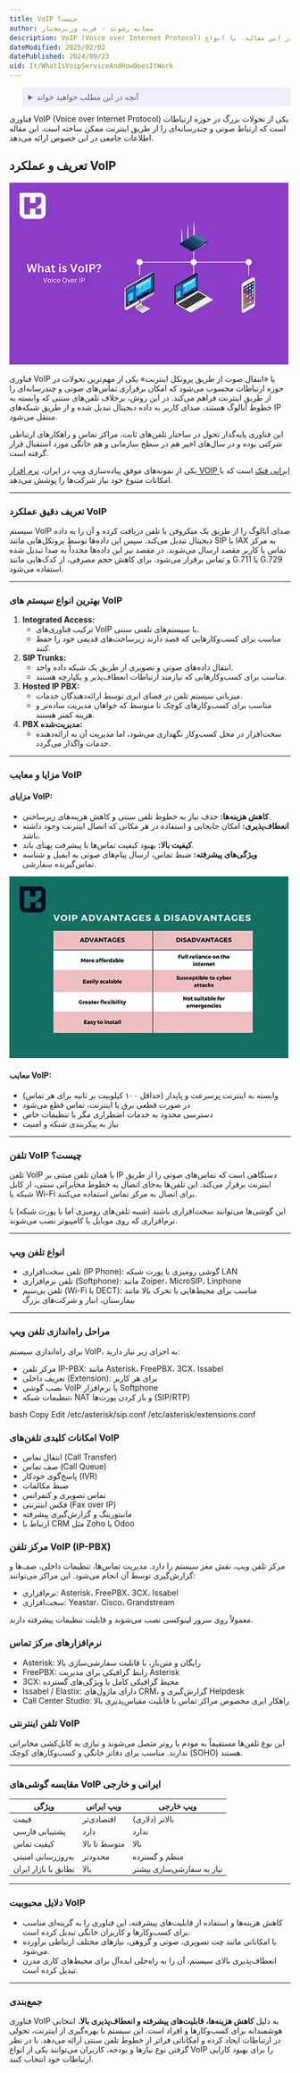 ```yaml
---
title: VoIP چیست؟
author: سمانه رشوند - فربد وزیرمختار
description: VoIP (Voice over Internet Protocol) یک فناوری پیشرفته است که امکان انتقال صدا و محتوای چندرسانه‌ای از طریق اینترنت را فراهم می‌کند. در این مقاله، با انواع VoIP، مزایا، معایب و دلایل محبوبیت آن آشنا شوید 
dateModified: 2025/02/02
datePublished: 2024/09/23
uid: It/WhatIsVoipServiceAndHowDoesItWork
---
```


<blockquote style="background-color:#eeeefc; padding:0.5rem">
<details>
  <summary>آنچه در این مطلب خواهید خواند</summary>
  <ul>
    <li>تعریف و عملکرد VoIP</li>
    <li>انواع سیستم‌های VoIP</li>
    <li>مزایا و معایب VoIP</li>
    <li>دلایل محبوبیت VoIP</li>
    <li>سوالات متداول</li>
    <li>جمع‌بندی</li>
  </ul>
</details>
</blockquote>

فناوری VoIP (Voice over Internet Protocol) یکی از تحولات بزرگ در حوزه ارتباطات است که ارتباط صوتی و چندرسانه‌ای را از طریق اینترنت ممکن ساخته است. این مقاله‌ اطلاعات جامعی در این خصوص ارائه می‌دهد.

## تعریف و عملکرد VoIP

![تعریف و عملکرد VoIP](./Images/WhatIsVoip.webp)

فناوری VoIP یا «انتقال صوت از طریق پروتکل اینترنت» یکی از مهم‌ترین تحولات در حوزه ارتباطات محسوب می‌شود که امکان برقراری تماس‌های صوتی و چندرسانه‌ای را از طریق اینترنت فراهم می‌کند. در این روش، برخلاف تلفن‌های سنتی که وابسته به خطوط آنالوگ هستند، صدای کاربر به داده دیجیتال تبدیل شده و از طریق شبکه‌های IP منتقل می‌شود.

این فناوری پایه‌گذار تحول در ساختار تلفن‌های ثابت، مراکز تماس و راهکارهای ارتباطی شرکتی بوده و در سال‌های اخیر هم در سطح سازمانی و هم خانگی مورد استقبال قرار گرفته است.

یکی از نمونه‌های موفق پیاده‌سازی ویپ در ایران، [نرم افزار VOIP ایرانی فنک](https://www.hooshkar.com/Software/Fennec/Module/VoIP) است که با امکانات متنوع خود نیاز شرکت‌ها را پوشش می‌دهد.


---

### تعریف دقیق عملکرد VoIP
سیستم VoIP صدای آنالوگ را از طریق یک میکروفن یا تلفن دریافت کرده و آن را به داده دیجیتال تبدیل می‌کند. سپس این داده‌ها توسط پروتکل‌هایی مانند SIP یا IAX به مرکز تماس یا کاربر مقصد ارسال می‌شوند. در مقصد نیز این داده‌ها مجدداً به صدا تبدیل شده و تماس برقرار می‌شود. برای کاهش حجم مصرفی، از کدک‌هایی مانند G.711 یا G.729 استفاده می‌شود.

---

### بهترین انواع سیستم های VoIP
1. **Integrated Access:**
   - ترکیب فناوری‌های VoIP با سیستم‌های تلفنی سنتی.
   - مناسب برای کسب‌وکارهایی که قصد دارند زیرساخت‌های قدیمی خود را حفظ کنند.
2. **SIP Trunks:**
   - انتقال داده‌های صوتی و تصویری از طریق یک شبکه داده واحد.
   - مناسب برای کسب‌وکارهایی که نیازمند ارتباطات انعطاف‌پذیر و یکپارچه هستند.
3. **Hosted IP PBX:**
   - میزبانی سیستم تلفن در فضای ابری توسط ارائه‌دهندگان خدمات.
   - مناسب برای کسب‌وکارهای کوچک تا متوسط که خواهان مدیریت ساده‌تر و هزینه کمتر هستند.
4. **PBX مدیریت‌شده:**
   - سخت‌افزار در محل کسب‌وکار نگهداری می‌شود، اما مدیریت آن به ارائه‌دهنده خدمات واگذار می‌گردد.

---

### مزایا و معایب VoIP

#### مزایای VoIP:

- **کاهش هزینه‌ها:** حذف نیاز به خطوط تلفن سنتی و کاهش هزینه‌های زیرساختی.
- **انعطاف‌پذیری:** امکان جابجایی و استفاده در هر مکانی که اتصال اینترنت وجود داشته باشد.
- **کیفیت بالا:** بهبود کیفیت تماس‌ها با پیشرفت پهنای باند.
- **ویژگی‌های پیشرفته:** ضبط تماس، ارسال پیام‌های صوتی به ایمیل و شناسه تماس‌گیرنده سفارشی.

![مزایا و معایب VoIP](./Images/AdvantagesAndDisadvantagesOfVoIP.webp)

#### معایب VoIP:

- وابسته به اینترنت پرسرعت و پایدار (حداقل ۱۰۰ کیلوبیت بر ثانیه برای هر تماس)
- در صورت قطعی برق یا اینترنت، تماس قطع می‌شود
- دسترسی محدود به خدمات اضطراری مگر با تنظیمات خاص
- نیاز به پیکربندی شبکه و امنیت

---

### تلفن VoIP چیست؟

تلفن VoIP یا همان تلفن مبتنی بر IP دستگاهی است که تماس‌های صوتی را از طریق اینترنت برقرار می‌کند. این تلفن‌ها به‌جای اتصال به خطوط مخابراتی سنتی، از کابل شبکه یا Wi-Fi برای اتصال به مرکز تماس استفاده می‌کنند.

این گوشی‌ها می‌توانند سخت‌افزاری باشند (شبیه تلفن‌های رومیزی اما با پورت شبکه) یا نرم‌افزاری که روی موبایل یا کامپیوتر نصب می‌شوند.

---

### انواع تلفن ویپ

- تلفن سخت‌افزاری (IP Phone): گوشی رومیزی با پورت شبکه LAN
- تلفن نرم‌افزاری (Softphone): مانند Zoiper، MicroSIP، Linphone
- تلفن بی‌سیم (Wi-Fi یا DECT): مناسب برای محیط‌هایی با تحرک بالا مانند بیمارستان، انبار و شرکت‌های بزرگ

---

### مراحل راه‌اندازی تلفن ویپ
برای راه‌اندازی سیستم VoIP، به اجزای زیر نیاز دارید:

- مرکز تلفن IP-PBX: مانند Asterisk، FreePBX، 3CX، Issabel
- تعریف داخلی (Extension): برای هر کاربر
- نصب گوشی VoIP یا نرم‌افزار Softphone
- تنظیمات شبکه، NAT و باز کردن پورت‌ها (SIP/RTP)

bash
Copy
Edit
/etc/asterisk/sip.conf
/etc/asterisk/extensions.conf

### امکانات کلیدی تلفن‌های VoIP

- انتقال تماس (Call Transfer)
- صف تماس (Call Queue)
- پاسخ‌گوی خودکار (IVR)
- ضبط مکالمات
- تماس تصویری و کنفرانس
- فکس اینترنتی (Fax over IP)
- مانیتورینگ و گزارش‌گیری پیشرفته
- ارتباط با CRM مثل Zoho یا Odoo

### مرکز تلفن VoIP (IP-PBX)
مرکز تلفن ویپ، نقش مغز سیستم را دارد. مدیریت تماس‌ها، تنظیمات داخلی، صف‌ها و گزارش‌گیری توسط آن انجام می‌شود. این مراکز می‌توانند:

- نرم‌افزاری: Asterisk، FreePBX، 3CX، Issabel
- سخت‌افزاری: Yeastar، Cisco، Grandstream

معمولاً روی سرور لینوکسی نصب می‌شوند و قابلیت تنظیمات پیشرفته دارند.

### نرم‌افزارهای مرکز تماس

- Asterisk: رایگان و متن‌باز، با قابلیت سفارشی‌سازی بالا
- FreePBX: رابط گرافیکی برای مدیریت Asterisk
- 3CX: محیط گرافیکی کامل با ویژگی‌های گسترده
- Issabel / Elastix: دارای ماژول‌های CRM، گزارش‌گیری و Helpdesk
- Call Center Studio: راهکار ابری مخصوص مراکز تماس با قابلیت مقیاس‌پذیری بالا

### تلفن اینترنتی VoIP
این نوع تلفن‌ها مستقیماً به مودم یا روتر متصل می‌شوند و نیازی به کابل‌کشی مخابراتی ندارند. مناسب برای دفاتر خانگی و کسب‌وکارهای کوچک (SOHO) هستند.

---

### مقایسه گوشی‌های VoIP ایرانی و خارجی

| ویژگی                  | ویپ ایرانی          | ویپ خارجی                     |
|------------------------|---------------------|-------------------------------|
| قیمت                   | اقتصادی‌تر          | بالاتر (دلاری)               |
| پشتیبانی فارسی         | دارد                | ندارد                        |
| کیفیت تماس             | متوسط تا بالا       | بالا                          |
| به‌روزرسانی امنیتی     | محدودتر             | منظم و گسترده                |
| تطابق با بازار ایران   | بالا                | نیاز به سفارشی‌سازی بیشتر   |

---

### دلایل محبوبیت VoIP
- کاهش هزینه‌ها و استفاده از قابلیت‌های پیشرفته، این فناوری را به گزینه‌ای مناسب برای کسب‌وکارها و کاربران خانگی تبدیل کرده است.
- با امکاناتی مانند چت تصویری، صوتی و گروهی، نیازهای مختلف ارتباطی برآورده می‌شود.
- انعطاف‌پذیری بالای سیستم، آن را به راه‌حلی ایده‌آل برای محیط‌های کاری مدرن تبدیل کرده است.

---

### جمع‌بندی
فناوری VoIP به دلیل **کاهش هزینه‌ها، قابلیت‌های پیشرفته و انعطاف‌پذیری بالا**، انتخابی هوشمندانه برای کسب‌وکارها و افراد است. این سیستم با بهره‌گیری از اینترنت، تحولی در ارتباطات ایجاد کرده و امکاناتی فراتر از خطوط تلفن سنتی ارائه می‌دهد. با در نظر گرفتن نوع نیازها و بودجه، کاربران می‌توانند یکی از انواع VoIP را برای بهبود کارایی ارتباطات خود انتخاب کنند.